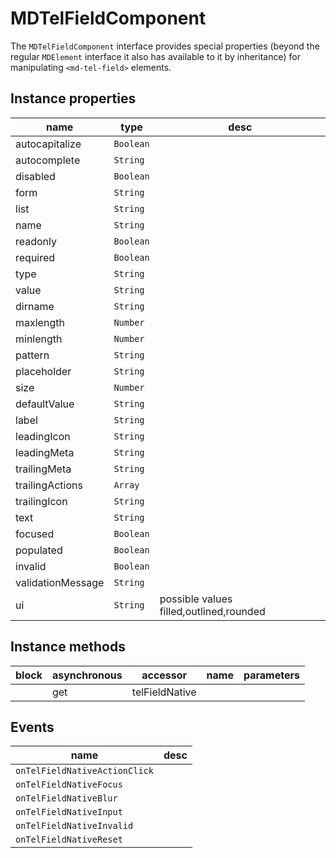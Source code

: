 # MDTelFieldComponent
The `MDTelFieldComponent` interface provides special properties (beyond the regular `MDElement` interface it also has available to it by inheritance) for manipulating `<md-tel-field>` elements.

## Instance properties

name|type|desc
---|---|---
autocapitalize|`Boolean`|
autocomplete|`String`|
disabled|`Boolean`|
form|`String`|
list|`String`|
name|`String`|
readonly|`Boolean`|
required|`Boolean`|
type|`String`|
value|`String`|
dirname|`String`|
maxlength|`Number`|
minlength|`Number`|
pattern|`String`|
placeholder|`String`|
size|`Number`|
defaultValue|`String`|
label|`String`|
leadingIcon|`String`|
leadingMeta|`String`|
trailingMeta|`String`|
trailingActions|`Array`|
trailingIcon|`String`|
text|`String`|
focused|`Boolean`|
populated|`Boolean`|
invalid|`Boolean`|
validationMessage|`String`|
ui|`String`|possible values filled,outlined,rounded

## Instance methods

block| asynchronous | accessor| name| parameters
---| --- | ---| ---| ---
|  | get| telFieldNative| 

## Events

name|desc
---|---
`onTelFieldNativeActionClick`|
`onTelFieldNativeFocus`|
`onTelFieldNativeBlur`|
`onTelFieldNativeInput`|
`onTelFieldNativeInvalid`|
`onTelFieldNativeReset`|
